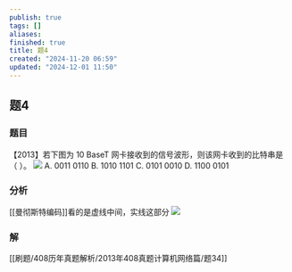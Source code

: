 ```yaml
---
publish: true
tags: []
aliases: 
finished: true
title: 题4
created: "2024-11-20 06:59"
updated: "2024-12-01 11:50"
---
```

## 题4
### 题目
【2013】若下图为 10 BaseT 网卡接收到的信号波形，则该网卡收到的比特串是（ ）。
![](https://img.hwenyi.live/202412011942364.webp)
A. 0011 0110
B. 1010 1101
C. 0101 0010
D. 1100 0101
### 分析
[[曼彻斯特编码]]看的是虚线中间，实线这部分
![](https://img.hwenyi.live/202407191315245.webp)
### 解
[[刷题/408历年真题解析/2013年408真题计算机网络篇/题34]]

